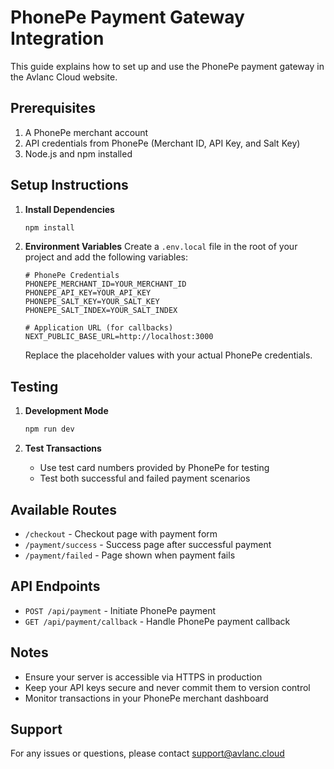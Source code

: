 # PhonePe Payment Gateway Integration

This guide explains how to set up and use the PhonePe payment gateway in the Avlanc Cloud website.

## Prerequisites

1. A PhonePe merchant account
2. API credentials from PhonePe (Merchant ID, API Key, and Salt Key)
3. Node.js and npm installed

## Setup Instructions

1. **Install Dependencies**
   ```bash
   npm install
   ```

2. **Environment Variables**
   Create a `.env.local` file in the root of your project and add the following variables:
   ```
   # PhonePe Credentials
   PHONEPE_MERCHANT_ID=YOUR_MERCHANT_ID
   PHONEPE_API_KEY=YOUR_API_KEY
   PHONEPE_SALT_KEY=YOUR_SALT_KEY
   PHONEPE_SALT_INDEX=YOUR_SALT_INDEX
   
   # Application URL (for callbacks)
   NEXT_PUBLIC_BASE_URL=http://localhost:3000
   ```

   Replace the placeholder values with your actual PhonePe credentials.

## Testing

1. **Development Mode**
   ```bash
   npm run dev
   ```

2. **Test Transactions**
   - Use test card numbers provided by PhonePe for testing
   - Test both successful and failed payment scenarios

## Available Routes

- `/checkout` - Checkout page with payment form
- `/payment/success` - Success page after successful payment
- `/payment/failed` - Page shown when payment fails

## API Endpoints

- `POST /api/payment` - Initiate PhonePe payment
- `GET /api/payment/callback` - Handle PhonePe payment callback

## Notes

- Ensure your server is accessible via HTTPS in production
- Keep your API keys secure and never commit them to version control
- Monitor transactions in your PhonePe merchant dashboard

## Support

For any issues or questions, please contact support@avlanc.cloud
